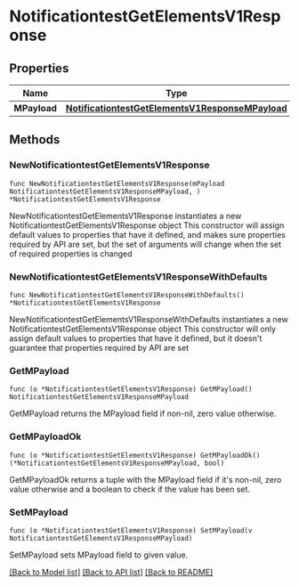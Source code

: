 # NotificationtestGetElementsV1Response

## Properties

Name | Type | Description | Notes
------------ | ------------- | ------------- | -------------
**MPayload** | [**NotificationtestGetElementsV1ResponseMPayload**](NotificationtestGetElementsV1ResponseMPayload.md) |  | 

## Methods

### NewNotificationtestGetElementsV1Response

`func NewNotificationtestGetElementsV1Response(mPayload NotificationtestGetElementsV1ResponseMPayload, ) *NotificationtestGetElementsV1Response`

NewNotificationtestGetElementsV1Response instantiates a new NotificationtestGetElementsV1Response object
This constructor will assign default values to properties that have it defined,
and makes sure properties required by API are set, but the set of arguments
will change when the set of required properties is changed

### NewNotificationtestGetElementsV1ResponseWithDefaults

`func NewNotificationtestGetElementsV1ResponseWithDefaults() *NotificationtestGetElementsV1Response`

NewNotificationtestGetElementsV1ResponseWithDefaults instantiates a new NotificationtestGetElementsV1Response object
This constructor will only assign default values to properties that have it defined,
but it doesn't guarantee that properties required by API are set

### GetMPayload

`func (o *NotificationtestGetElementsV1Response) GetMPayload() NotificationtestGetElementsV1ResponseMPayload`

GetMPayload returns the MPayload field if non-nil, zero value otherwise.

### GetMPayloadOk

`func (o *NotificationtestGetElementsV1Response) GetMPayloadOk() (*NotificationtestGetElementsV1ResponseMPayload, bool)`

GetMPayloadOk returns a tuple with the MPayload field if it's non-nil, zero value otherwise
and a boolean to check if the value has been set.

### SetMPayload

`func (o *NotificationtestGetElementsV1Response) SetMPayload(v NotificationtestGetElementsV1ResponseMPayload)`

SetMPayload sets MPayload field to given value.



[[Back to Model list]](../README.md#documentation-for-models) [[Back to API list]](../README.md#documentation-for-api-endpoints) [[Back to README]](../README.md)


